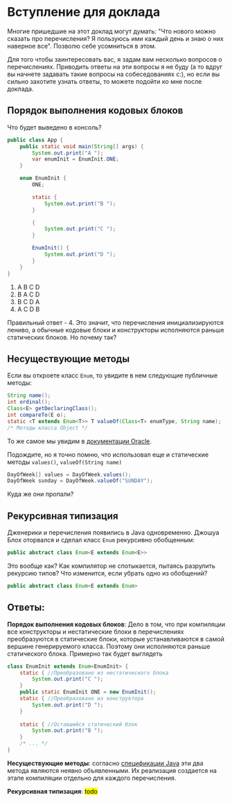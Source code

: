 # Вступление для доклада

Многие пришедшие на этот доклад могут думать: "Что нового можно сказать про перечисления? Я пользуюсь ими каждый день и знаю о них наверное все".
Позволю себе усомниться в этом.

Для того чтобы заинтересовать вас, я задам вам несколько вопросов о перечислениях.
Приводить ответы на эти вопросы я не буду (а то вдруг вы начнете задавать такие вопросы на собеседованиях c:), но если вы сильно захотите узнать ответы, то можете подойти ко мне после доклада.

## Порядок выполнения кодовых блоков

Что будет выведено в консоль?
```java
public class App {
    public static void main(String[] args) {
        System.out.print("A ");
        var enumInit = EnumInit.ONE;
    }

    enum EnumInit {
        ONE;

        static {
            System.out.print("B ");
        }

        {
            System.out.print("C ");
        }

        EnumInit() {
            System.out.print("D ");
        }
    }
}
```

1) A B C D
2) B A C D
3) B C D A
4) A C D B

Правильный ответ - 4.
Это значит, что перечисления инициализируются лениво, а обычные кодовые блоки и конструкторы исполняются раньше статических блоков.
Но почему так?

## Несуществующие методы

Если вы откроете класс `Enum`, то увидите в нем следующие публичные методы:
```java
String name();
int ordinal();
Class<E> getDeclaringClass();
int compareTo(E o);
static <T extends Enum<T>> T valueOf(Class<T> enumType, String name);
/* Методы класса Object */
```
То же самое мы увидим в [документации Oracle](https://docs.oracle.com/javase/8/docs/api/java/lang/Enum.html).

Подождите, но я точно помню, что использовал еще и статические методы `values()`, `valueOf(String name)`
```java
DayOfWeek[] values = DayOfWeek.values();
DayOfWeek sunday = DayOfWeek.valueOf("SUNDAY");
```
Куда же они пропали?

## Рекурсивная типизация

Дженерики и перечисления появились в Java одновременно.
Джошуа Блох оторвался и сделал класс `Enum` рекурсивно обобщенным:
```java
public abstract class Enum<E extends Enum<E>>
```
Это вообще как?
Как компилятор не спотыкается, пытаясь разрулить рекурсию типов?
Что изменится, если убрать одно из обобщений?
```java
public abstract class Enum<E extends Enum>
```

## Ответы:

**Порядок выполнения кодовых блоков**: Дело в том, что при компиляции все конструкторы и нестатические блоки 
в перечислениях преобразуются в статические блоки, которые устанавливаются в самой вершине генерируемого класса.
Поэтому они исполняются раньше статического блока.
Примерно так будет выглядеть 
```java
class EnumInit extends Enum<EnumInit> {
    static { //Преобразовано из нестатического блока
        System.out.print("C ");
    }
    public static EnumInit ONE = new EnumInit();
    static { //Преобразовано из конструктора
        System.out.print("D ");
    }
    
    static { //Оставшийся статический блок
        System.out.print("B ");
    }
    /* ... */
}
```

**Несуществующие методы**: согласно [спецификации Java](https://docs.oracle.com/javase/specs/jls/se11/html/jls-8.html#jls-8.9.3) эти два метода являются неявно объявленными.
Их реализация создается на этапе компиляции отдельно для каждого перечисления.

**Рекурсивная типизация**: <mark>todo</mark>